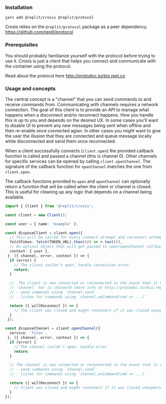 ### Installation

`yarn add @replit/crosis @replit/protocol`

Crosis relies on the `@replit/protocol` package as a peer dependency. https://github.com/replit/protocol

### Prerequisites

You should probably familiarize yourself with the protocol before trying to use it. Crosis is just a client that helps you connect and communicate with the container using the protocol.

Read about the protocol here http://protodoc.turbio.repl.co

### Usage and concepts

The central concept is a "channel" that you can send commands to and receive commands from. Communicating with channels requires a network connection. The goal of this client is to provide an API to manage what happens when a disconnect and/or reconnect happens. How you handle this is up to you and depends on the desired UX. In some cases you'll want to disable UI to prevent any new messages being sent when offline and then re-enable once connected agian. In other cases you might want to give the user the illusion that they are connected and queue message locally while disconnected and send them once reconnected.

When a client successfully connects (`client.open`) the provided callback function is called and passed a channel (this is channel 0). Other channels for specific services can be opened by calling `client.openChannel`. The signature of the callback function for `openChannel` matches the one from `client.open`. 

The callback functions provided to `open` and `openChannel` can optionally return a function that will be called when the client or channel is closed. This is useful for cleaning up any logic that depends on a channel being available. 

```ts
import { Client } from '@replit/crosis';

const client = new Client();

const user = { name: 'example' };

const disposeClient = client.open({ 
  // This will be called for every connect attempt and reconnect attempt
  fetchToken: fetch(TOKEN_URL).then((r) => r.text()),
  // An optinal object that will get passed to open/openChannel callbacks
  context: { user },
 }, ({ channel, error, context }) => {
  if (error) {
    // The client couldn't open, handle connection error
    return;
  }

  //  The client is now connected or reconnected in the event that it encountered and unexpected disconnect
  // `channel` her is channel0 (more info at http://protodoc.turbio.repl.co/protov2)
  // - send commands using `channel.send`
  // - listen for commands using `channel.onCommand(cmd => ...)`

  return ({ willReconnect }) => {
    // The client was closed and might reconnect if it was closed unexpectedly
  }
 });

const disposeChannel = client.openChannel({
  service: 'files',
 }, ({ channel, error, context }) => {
  if (error) {
    // The channel couldn't open, handle error
    return;
  }

  // The channel is now connected or reconnected in the event that it encountered and unexpected disconnect
  // - send commands using `channel.send`
  // - listen for commands using `channel.onCommand(cmd => ...)`

  return ({ willReconnect }) => {
    // Client was closed and might reconnect if it was closed unexpectedly
  }
});
```
